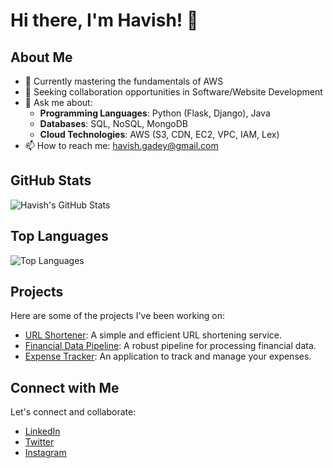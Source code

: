 # Hi there, I'm Havish! 👋

## About Me
- 🌱 Currently mastering the fundamentals of AWS
- 👯 Seeking collaboration opportunities in Software/Website Development
- 💬 Ask me about:
  - **Programming Languages**: Python (Flask, Django), Java
  - **Databases**: SQL, NoSQL, MongoDB
  - **Cloud Technologies**: AWS (S3, CDN, EC2, VPC, IAM, Lex)
- 📫 How to reach me: [havish.gadey@gmail.com](mailto:havish.gadey@gmail.com)

## GitHub Stats
![Havish's GitHub Stats](https://github-readme-stats.vercel.app/api?username=havish7728&show_icons=true&theme=radical)

## Top Languages
![Top Languages](https://github-readme-stats.vercel.app/api/top-langs/?username=havish7728&layout=compact&theme=radical)

## Projects
Here are some of the projects I've been working on:
- [URL Shortener](https://github.com/havish7728/URL_SHORTENING): A simple and efficient URL shortening service.
- [Financial Data Pipeline](https://github.com/havish7728/financial-data-pipeline): A robust pipeline for processing financial data.
- [Expense Tracker](https://github.com/havish7728/expense_tracker): An application to track and manage your expenses.

## Connect with Me
Let's connect and collaborate:
- [LinkedIn](https://www.linkedin.com/in/havish-gadey/)
- [Twitter](https://x.com/havish_7)
- [Instagram](https://www.instagram.com/havish_7k28/)
